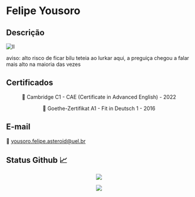 # Felipe Yousoro


## Descrição

![ll](https://user-images.githubusercontent.com/42080804/164911085-8bd42e11-d55d-4206-86e7-62d8c85e0a3d.png)

aviso: alto risco de ficar bilu teteia ao lurkar aqui, a preguiça chegou a falar mais alto na maioria das vezes


## Certificados

<p align="center"> 📌 Cambridge C1 - CAE (Certificate in Advanced English) - 2022

<p align="center"> 📌 Goethe-Zertifikat A1 - Fit in Deutsch 1 - 2016

## E-mail

📧 [yousoro.felipe.asteroid@uel.br](mailto:yousoro.felipe.asteroid@uel.br)


## Status Github 📈

<p align="center"> <img src="https://github-readme-stats.vercel.app/api?username=felipeyousoro"/>

<p align="center"> <img src="https://github-readme-stats.vercel.app/api/top-langs/?username=felipeyousoro"/>
  
  
